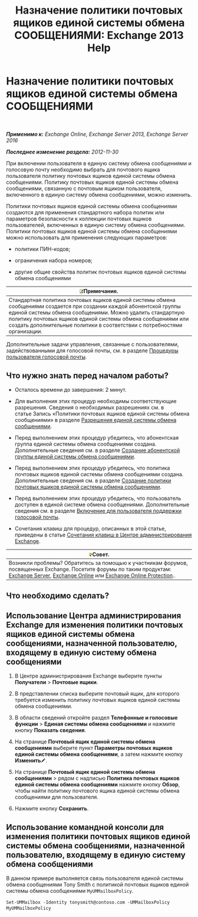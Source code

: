 ﻿---
title: 'Назначение политики почтовых ящиков единой системы обмена СООБЩЕНИЯМИ: Exchange 2013 Help'
TOCTitle: Назначение политики почтовых ящиков единой системы обмена СООБЩЕНИЯМИ
ms:assetid: c8da6cbe-3d22-4fff-8b5a-416b1c8adb6c
ms:mtpsurl: https://technet.microsoft.com/ru-ru/library/Bb201728(v=EXCHG.150)
ms:contentKeyID: 50489062
ms.date: 05/22/2018
mtps_version: v=EXCHG.150
ms.translationtype: MT
---

# Назначение политики почтовых ящиков единой системы обмена СООБЩЕНИЯМИ

 

_**Применимо к:** Exchange Online, Exchange Server 2013, Exchange Server 2016_

_**Последнее изменение раздела:** 2012-11-30_

При включении пользователя в единую систему обмена сообщениями и голосовую почту необходимо выбрать для почтового ящика пользователя политику почтовых ящиков единой системы обмена сообщениями. Политику почтовых ящиков единой системы обмена сообщениями, связанную с почтовым ящиком пользователя, включенного в единую систему обмена сообщениями, можно изменить.

Политики почтовых ящиков единой системы обмена сообщениями создаются для применения стандартного набора политик или параметров безопасности к коллекции почтовых ящиков пользователей, включенных в единую систему обмена сообщениями. Политики почтовых ящиков единой системы обмена сообщениями можно использовать для применения следующих параметров:

  - политики ПИН-кодов;

  - ограничения набора номеров;

  - другие общие свойства политик почтовых ящиков единой системы обмена сообщениями

<table>
<thead>
<tr class="header">
<th><img src="images/JJ126620.note(EXCHG.150).gif" title="Примечание" alt="Примечание" />Примечание.</th>
</tr>
</thead>
<tbody>
<tr class="odd">
<td>Стандартная политика почтовых ящиков единой системы обмена сообщениями создается при создании каждой абонентской группы единой системы обмена сообщениями. Можно удалить стандартную политику почтовых ящиков единой системы обмена сообщениями или создать дополнительные политики в соответствии с потребностями организации.</td>
</tr>
</tbody>
</table>


Дополнительные задачи управления, связанные с пользователями, задействованными для голосовой почты, см. в разделе [Процедуры пользователя голосовой почты](voice-mail-enabled-user-procedures-exchange-2013-help.md).

## Что нужно знать перед началом работы?

  - Осталось времени до завершения: 2 минут.

  - Для выполнения этих процедур необходимы соответствующие разрешения. Сведения о необходимых разрешениях см. в статье Запись «Политики почтовых ящиков единой системы обмена сообщениями» в разделе [Разрешения единой системы обмена сообщениями](unified-messaging-permissions-exchange-2013-help.md).

  - Перед выполнением этих процедур убедитесь, что абонентская группа единой системы обмена сообщениями создана. Дополнительные сведения см. в разделе [Создание абонентской группы единой системы обмена сообщениями](create-a-um-dial-plan-exchange-2013-help.md).

  - Перед выполнением этих процедур убедитесь, что политика почтовых ящиков единой системы обмена сообщениями создана. Дополнительные сведения см. в разделе [Создание политики почтовых ящиков единой системы обмена сообщениями](create-a-um-mailbox-policy-exchange-2013-help.md).

  - Перед выполнением этих процедур убедитесь, что пользователь доступен в единой системе обмена сообщениями. Дополнительные сведения см. в разделе [Включение для пользователя поддержки голосовой почты](enable-a-user-for-voice-mail-exchange-2013-help.md).

  - Сочетания клавиш для процедур, описанных в этой статье, приведены в статье [Сочетания клавиш в Центре администрирования Exchange](keyboard-shortcuts-in-the-exchange-admin-center-exchange-online-protection-help.md).

<table>
<thead>
<tr class="header">
<th><img src="images/Bb124558.tip(EXCHG.150).gif" title="Совет" alt="Совет" />Совет.</th>
</tr>
</thead>
<tbody>
<tr class="odd">
<td>Возникли проблемы? Обратитесь за помощью к участникам форумов, посвященных Exchange. Посетите форумы по таким продуктам: <a href="https://go.microsoft.com/fwlink/p/?linkid=60612">Exchange Server</a>, <a href="https://go.microsoft.com/fwlink/p/?linkid=267542">Exchange Online</a> или <a href="https://go.microsoft.com/fwlink/p/?linkid=285351">Exchange Online Protection</a>..</td>
</tr>
</tbody>
</table>


## Что необходимо сделать?

## Использование Центра администрирования Exchange для изменения политики почтовых ящиков единой системы обмена сообщениями, назначенной пользователю, входящему в единую систему обмена сообщениями

1.  В Центре администрирования Exchange выберите пункты **Получатели** \> **Почтовые ящики**.

2.  В представлении списка выберите почтовый ящик, для которого требуется изменить политику почтовых ящиков единой системы обмена сообщениями.

3.  В области сведений откройте раздел **Телефонные и голосовые функции** \> **Единая системы обмена сообщениями** и нажмите кнопку **Показать сведения**.

4.  На странице **Почтовый ящик единой системы обмена сообщениями** выберите пункт **Параметры почтовых ящиков единой системы обмена сообщениями**, а затем нажмите кнопку **Изменить**![Значок редактирования](images/Bb124582.6f53ccb2-1f13-4c02-bea0-30690e6ea71d(EXCHG.150).gif "Значок редактирования").

5.  На странице **Почтовый ящик единой системы обмена сообщениями** \> рядом с надписью **Политика почтовых ящиков единой системы обмена сообщениями** нажмите кнопку **Обзор**, чтобы найти политику почтового ящика единой системы обмена сообщениями для пользователя.

6.  Нажмите кнопку **Сохранить**.

## Использование командной консоли для изменения политики почтовых ящиков единой системы обмена сообщениями, назначенной пользователю, входящему в единую систему обмена сообщениями

В данном примере выполняется связь пользователя единой системы обмена сообщениями Tony Smith с политикой почтовых ящиков единой системы обмена сообщениями `MyUMMailboxPolicy`.

    Set-UMMailbox -Identity tonysmith@contoso.com -UMMailboxPolicy MyUMMailboxPolicy


